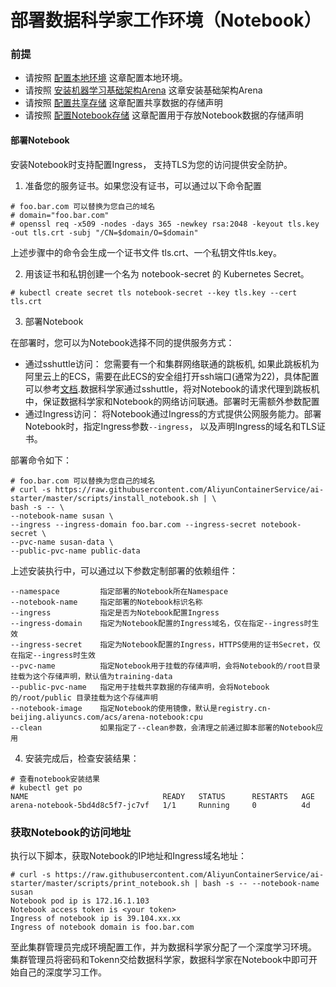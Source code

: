 # 部署数据科学家工作环境（Notebook）

### 前提
* 请按照 [配置本地环境](../setup/SETUP_LOCAL.md) 这章配置本地环境。
* 请按照 [安装机器学习基础架构Arena](../setup/INSTALL_ARENA.md) 这章安装基础架构Arena
* 请按照 [配置共享存储](../setup/SETUP_PUBLIC_STORAGE.md) 这章配置共享数据的存储声明
* 请按照 [配置Notebook存储](../setup/SETUP_USER_STORAGE.md) 这章配置用于存放Notebook数据的存储声明


#### 部署Notebook
安装Notebook时支持配置Ingress， 支持TLS为您的访问提供安全防护。
1. 准备您的服务证书。如果您没有证书，可以通过以下命令配置
```
# foo.bar.com 可以替换为您自己的域名
# domain="foo.bar.com"
# openssl req -x509 -nodes -days 365 -newkey rsa:2048 -keyout tls.key -out tls.crt -subj "/CN=$domain/O=$domain"
```

上述步骤中的命令会生成一个证书文件 tls.crt、一个私钥文件tls.key。

2. 用该证书和私钥创建一个名为 notebook-secret 的 Kubernetes Secret。
```
# kubectl create secret tls notebook-secret --key tls.key --cert tls.crt
```

3. 部署Notebook

在部署时，您可以为Notebook选择不同的提供服务方式：
* 通过sshuttle访问： 您需要有一个和集群网络联通的跳板机, 如果此跳板机为阿里云上的ECS，需要在此ECS的安全组打开ssh端口(通常为22)，具体配置可以参考[文档](https://www.alibabacloud.com/help/zh/doc-detail/25471.htm).数据科学家通过sshuttle，将对Notebook的请求代理到跳板机中，保证数据科学家和Notebook的网络访问联通。部署时无需额外参数配置
* 通过Ingress访问： 将Notebook通过Ingress的方式提供公网服务能力。部署Notebook时，指定Ingress参数`--ingress`， 以及声明Ingress的域名和TLS证书。

部署命令如下： 

```
# foo.bar.com 可以替换为您自己的域名
# curl -s https://raw.githubusercontent.com/AliyunContainerService/ai-starter/master/scripts/install_notebook.sh | \
bash -s -- \
--notebook-name susan \
--ingress --ingress-domain foo.bar.com --ingress-secret notebook-secret \
--pvc-name susan-data \
--public-pvc-name public-data
```

上述安装执行中，可以通过以下参数定制部署的依赖组件：

```
--namespace         指定部署的Notebook所在Namespace
--notebook-name     指定部署的Notebook标识名称
--ingress           指定是否为Notebook配置Ingress
--ingress-domain    指定为Notebook配置的Ingress域名，仅在指定--ingress时生效
--ingress-secret    指定为Notebook配置的Ingress，HTTPS使用的证书Secret，仅在指定--ingress时生效
--pvc-name          指定Notebook用于挂载的存储声明，会将Notebook的/root目录挂载为这个存储声明，默认值为training-data
--public-pvc-name   指定用于挂载共享数据的存储声明，会将Notebook的/root/public 目录挂载为这个存储声明
--notebook-image    指定Notebook的使用镜像，默认是registry.cn-beijing.aliyuncs.com/acs/arena-notebook:cpu
--clean             如果指定了--clean参数，会清理之前通过脚本部署的Notebook应用
```

4. 安装完成后，检查安装结果：

```
# 查看notebook安装结果
# kubectl get po
NAME                              READY   STATUS      RESTARTS   AGE
arena-notebook-5bd4d8c5f7-jc7vf   1/1     Running     0          4d
```

### 获取Notebook的访问地址
执行以下脚本，获取Notebook的IP地址和Ingress域名地址：

```
# curl -s https://raw.githubusercontent.com/AliyunContainerService/ai-starter/master/scripts/print_notebook.sh | bash -s -- --notebook-name susan
Notebook pod ip is 172.16.1.103
Notebook access token is <your token>
Ingress of notebook ip is 39.104.xx.xx
Ingress of notebook domain is foo.bar.com
```

至此集群管理员完成环境配置工作，并为数据科学家分配了一个深度学习环境。
集群管理员将密码和Tokenn交给数据科学家，数据科学家在Notebook中即可开始自己的深度学习工作。